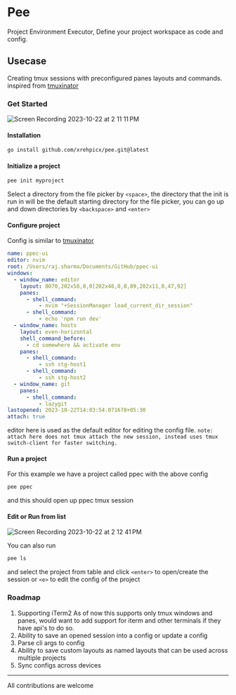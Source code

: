 # Pee

Project Environment Executor, Define your project workspace as code and config.

## Usecase
Creating tmux sessions with preconfigured panes layouts and commands. inspired from [tmuxinator](https://github.com/tmuxinator/tmuxinator)

### Get Started

![Screen Recording 2023-10-22 at 2 11 11 PM](https://github.com/xrehpicx/pee/assets/22765674/b355da63-1e2d-4833-8300-1bd879e2245f)

#### Installation
```bash
go install github.com/xrehpicx/pee.git@latest
```

#### Initialize a project
```bash
pee init myproject
```
Select a directory from the file picker by `<space>`, the directory that the init is run in will be the default starting directory for the file picker, you can go up and down directories by `<backspace>` and `<enter>`

#### Configure project
Config is similar to [tmuxinator](https://github.com/tmuxinator/tmuxinator)
```yml
name: ppec-ui
editor: nvim
root: /Users/raj.sharma/Documents/GitHub/ppec-ui
windows:
  - window_name: editor
    layout: 8070,202x58,0,0[202x46,0,0,89,202x11,0,47,92]
    panes:
      - shell_command:
          - nvim "+SessionManager load_current_dir_session"
      - shell_command:
          - echo 'npm run dev'
  - window_name: hosts
    layout: even-horizontal
    shell_command_before:
      - cd somewhere && activate env
    panes:
      - shell_command:
          - ssh stg-host1
      - shell_command:
          - ssh stg-host2
  - window_name: git
    panes:
      - shell_command:
          - lazygit
lastopened: 2023-10-22T14:03:54.071678+05:30
attach: true
```
editor here is used as the default editor for editing the config file.
`note: attach here does not tmux attach the new session, instead uses tmux switch-client for faster switching.`

#### Run a project
For this example we have a project called ppec with the above config
```bash
pee ppec
```
and this should open up ppec tmux session

#### Edit or Run from list
![Screen Recording 2023-10-22 at 2 12 41 PM](https://github.com/xrehpicx/pee/assets/22765674/f8bb6c1d-1a68-4194-8c4c-62ff4856cd2c)

You can also run
```bash
pee ls
```
and select the project from table and click `<enter>` to open/create the session or `<e>` to edit the config of the project 

### Roadmap
1. Supporting iTerm2
   As of now this supports only tmux windows and panes, would want to add support for iterm and other terminals if they have api's to do so.
2. Ability to save an opened session into a config or update a config
3. Parse cli args to config
4. Ability to save custom layouts as named layouts that can be used across multiple projects
5. Sync configs across devices

---
All contributions are welcome 

